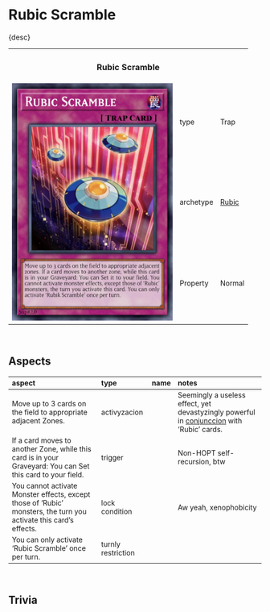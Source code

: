 # Rubic Scramble

{desc}


<table>
  <tr>
    <th colspan="3"> <h3> Rubic Scramble </h3> </th>
  </tr>
  <tr>
    <td rowspan="4"> <img src="../../../.assets/cards/traps/Rubic Scramble.png" width="320px"> </td>
  </tr>
  <tr>
    <td> type </td>
    <td> Trap </td>
  </tr>
  <tr>
    <td> archetype </td>
    <td> <a href="../../../archetypes/Rubic.md">Rubic</a> </td>
  </tr>
  <tr>
    <td> Property </td>
    <td> Normal </td>
  </tr>
</table>


<br>


## Aspects

| aspect | type | name | notes |
| :----- | :--- | :--- | :---- |
| Move up to 3 cards on the field to appropriate adjacent Zones. | activyzacion | | Seemingly a useless effect, yet devastyzingly powerful in [conjunccion](https://github.com/Sup2point0/Antarctica/blob/home/logistics/linque/–.md 'conjunction') with ‘Rubic’ cards.
| If a card moves to another Zone, while this card is in your Graveyard: You can Set this card to your field. | trigger | | Non-HOPT self-recursion, btw |
| You cannot activate Monster effects, except those of ‘Rubic’ monsters, the turn you activate this card’s effects. | lock condition | | Aw yeah, xenophobicity |
| You can only activate ‘Rubic Scramble’ once per turn. | turnly restriction | | |


<br>


## Trivia
